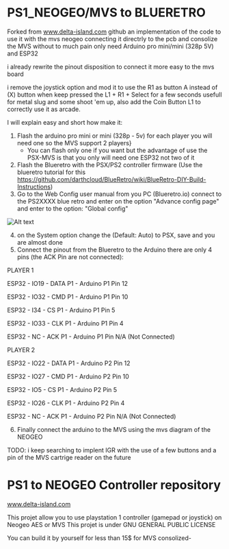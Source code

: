 # PS1_NEOGEO/MVS to BLUERETRO
Forked from www.delta-island.com github an implementation of the code to use it with the mvs neogeo connecting it directrly to the pcb and consolize the MVS without to much pain only need Arduino pro mini/mini (328p 5V) and ESP32

i already rewrite the pinout disposition to connect it more easy to the mvs board

i remove the joystick option and mod it to use the R1 as button A instead of (X) button when keep pressed the L1 + R1 + Select for a few seconds usefull for metal slug and some shoot 'em up, also add the Coin Button L1 to correctly use it as arcade.



I will explain easy and short how make it:

1. Flash the arduino pro mini or mini (328p - 5v) for each player you will need one so the MVS support 2 players}
   * You can flash only one if you want but the advantage of use the PSX-MVS is that you only will need one ESP32 not two of it
2. Flash the Blueretro with the PSX/PS2 controller firmware (Use the blueretro tutorial for this https://github.com/darthcloud/BlueRetro/wiki/BlueRetro-DIY-Build-Instructions)
3. Go to the Web Config user manual from you PC (Blueretro.io) connect to the PS2XXXX blue retro and enter on the option "Advance config page" and enter to the option: "Global config" 


![Alt text](https://github.com/darthcloud/BlueRetro/wiki/img/web/advance_global.png)

4. on the System option change the (Default: Auto) to PSX, save and you are almost done
5. Connect the pinout from the Blueretro to the Arduino there are only 4 pins (the ACK Pin are not connected):

PLAYER 1

ESP32 - IO19 - DATA P1 - Arduino P1 Pin 12

ESP32 - IO32 - CMD P1 - Arduino P1 Pin 10

ESP32 - I34 - CS P1 - Arduino P1 Pin  5

ESP32 - IO33 - CLK P1 - Arduino P1 Pin 4

ESP32 - NC - ACK P1 - Arduino P1 Pin N/A (Not Connected)

PLAYER 2

ESP32 - IO22 - DATA P1 - Arduino P2 Pin 12

ESP32 - IO27 - CMD P1 - Arduino P2 Pin 10

ESP32 - IO5 - CS P1 - Arduino P2 Pin  5

ESP32 - IO26 - CLK P1 - Arduino P2 Pin 4

ESP32 - NC - ACK P1 - Arduino P2 Pin N/A (Not Connected)

6. Finally connect the arduino to the MVS using the mvs diagram of the NEOGEO


TODO: i keep searching to implent IGR with the use of a few buttons and a pin of the MVS cartrige reader on the future

# PS1 to NEOGEO Controller repository
www.delta-island.com

This projet allow you to use playstation 1 controller (gamepad or joystick) on Neogeo AES or MVS
This projet is under GNU GENERAL PUBLIC LICENSE

You can build it by yourself for less than 15$ for MVS consolized- 
